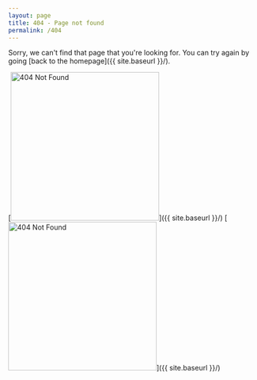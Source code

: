 ```yaml
---
layout: page
title: 404 - Page not found
permalink: /404
---
```


Sorry, we can't find that page that you're looking for. You can try again by going [back to the homepage]({{ site.baseurl }}/).

<span> [<img src="{{ site.baseurl }}/assets/images/404.png" alt="404 Not Found" width="300"/>]({{ site.baseurl }}/) [<img src="{{ site.baseurl }}/assets/images/yurutent.gif" alt="404 Not Found" width="300"/>]({{ site.baseurl }}/) </span>

